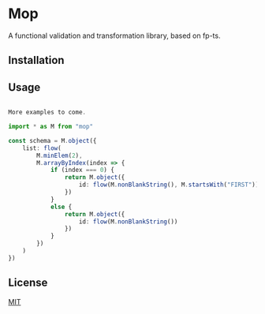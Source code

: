# Mop

A functional validation and transformation library, based on fp-ts.

## Installation

## Usage

```typescript

More examples to come.

import * as M from "mop"

const schema = M.object({
    list: flow(
        M.minElem(2),
        M.arrayByIndex(index => {
            if (index === 0) {
                return M.object({
                    id: flow(M.nonBlankString(), M.startsWith("FIRST"))
                })
            }
            else {
                return M.object({
                    id: flow(M.nonBlankString())
                })
            }
        })
    )
})

```

## License

[MIT](https://choosealicense.com/licenses/mit/)
